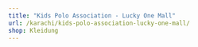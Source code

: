 ```yaml
---
title: "Kids Polo Association - Lucky One Mall"
url: /karachi/kids-polo-association-lucky-one-mall/
shop: Kleidung
---
```

